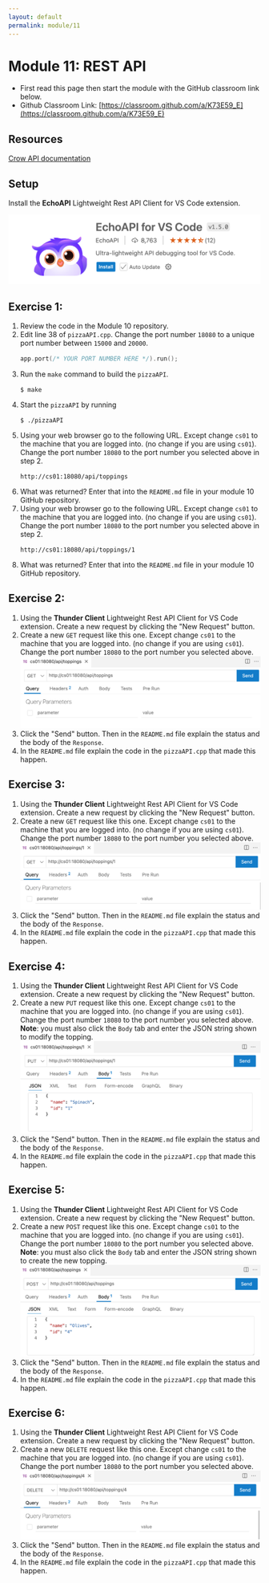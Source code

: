 ```yaml
---
layout: default
permalink: module/11
---
```


# Module 11: REST API

* First read this page then start the module with the GitHub classroom link below.
* Github Classroom Link: [https://classroom.github.com/a/K73E59_E](https://classroom.github.com/a/K73E59_E)

## Resources

[Crow API documentation](https://crowcpp.org/master/reference/annotated.html)

## Setup

Install the __EchoAPI__ Lightweight Rest API Client for VS Code extension.

![EchoAPI](../images/EchoAPI.png "EchoAPI")

## Exercise 1: 

1. Review the code in the Module 10 repository.
2. Edit line 38 of `pizzaAPI.cpp`. Change the port number `18080` to a unique port number between `15000` and `20000`.
    ```c++
    app.port(/* YOUR PORT NUMBER HERE */).run();
    ```
3. Run the `make` command to build the `pizzaAPI`.
    ```
    $ make
    ```
4. Start the `pizzaAPI` by running 
    ```
    $ ./pizzaAPI
    ```
5. Using your web browser go to the following URL. Except change `cs01` to the machine that you are logged into.  (no change if you are using `cs01`). Change the port number `18080` to the port number you selected above in step 2. 
    ```
    http://cs01:18080/api/toppings
    ```
6. What was returned? Enter that into the `README.md` file in your module 10 GitHub repository. 
7. Using your web browser go to the following URL. Except change `cs01` to the machine that you are logged into.  (no change if you are using `cs01`). Change the port number `18080` to the port number you selected above in step 2. 
    ```
    http://cs01:18080/api/toppings/1
    ```
8. What was returned? Enter that into the `README.md` file in your module 10 GitHub repository.

## Exercise 2: 

1. Using the __Thunder Client__ Lightweight Rest API Client for VS Code extension. Create a new request by clicking the "New Request" button.
2. Create a new `GET` request like this one. Except change `cs01` to the machine that you are logged into.  (no change if you are using `cs01`). Change the port number `18080` to the port number you selected above.
![GetAll](../images/GetAllToppings.png "GET ALL")
3. Click the "Send" button. Then in the `README.md` file explain the status and the body of the `Response`. 
4. In the `README.md` file explain the code in the `pizzaAPI.cpp` that made this happen.


## Exercise 3: 

1. Using the __Thunder Client__ Lightweight Rest API Client for VS Code extension. Create a new request by clicking the "New Request" button.
2. Create a new `GET` request like this one. Except change `cs01` to the machine that you are logged into.  (no change if you are using `cs01`). Change the port number `18080` to the port number you selected above.
![GET](../images/GetTopping.png "GET")
3. Click the "Send" button. Then in the `README.md` file explain the status and the body of the `Response`. 
4. In the `README.md` file explain the code in the `pizzaAPI.cpp` that made this happen.

## Exercise 4: 

1. Using the __Thunder Client__ Lightweight Rest API Client for VS Code extension. Create a new request by clicking the "New Request" button.
2. Create a new `PUT` request like this one. Except change `cs01` to the machine that you are logged into.  (no change if you are using `cs01`). Change the port number `18080` to the port number you selected above. __Note__: you must also click the `Body` tab and enter the JSON string shown to modify the topping. 
![PUT](../images/PutTopping.png "PUT")
3. Click the "Send" button. Then in the `README.md` file explain the status and the body of the `Response`. 
4. In the `README.md` file explain the code in the `pizzaAPI.cpp` that made this happen.

## Exercise 5: 

1. Using the __Thunder Client__ Lightweight Rest API Client for VS Code extension. Create a new request by clicking the "New Request" button.
2. Create a new `POST` request like this one. Except change `cs01` to the machine that you are logged into.  (no change if you are using `cs01`). Change the port number `18080` to the port number you selected above. __Note__: you must also click the `Body` tab and enter the JSON string shown to create the new topping. 
![POST](../images/PostTopping.png "POST")
3. Click the "Send" button. Then in the `README.md` file explain the status and the body of the `Response`. 
4. In the `README.md` file explain the code in the `pizzaAPI.cpp` that made this happen.

## Exercise 6: 

1. Using the __Thunder Client__ Lightweight Rest API Client for VS Code extension. Create a new request by clicking the "New Request" button.
2. Create a new `DELETE` request like this one. Except change `cs01` to the machine that you are logged into.  (no change if you are using `cs01`). Change the port number `18080` to the port number you selected above.
![DELETE](../images/DeleteTopping.png "DELETE")
3. Click the "Send" button. Then in the `README.md` file explain the status and the body of the `Response`. 
4. In the `README.md` file explain the code in the `pizzaAPI.cpp` that made this happen.